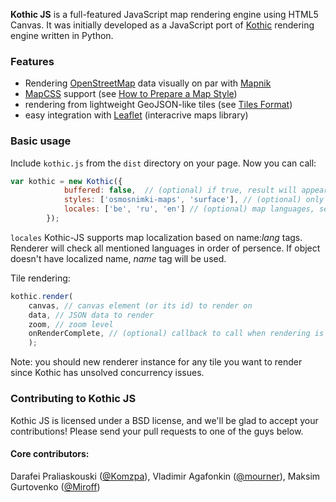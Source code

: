 **Kothic JS** is a full-featured JavaScript map rendering engine using HTML5 Canvas. 
It was initially developed as a JavaScript port of [Kothic](http://wiki.openstreetmap.org/wiki/Kothic) rendering engine written in Python.

### Features

 * Rendering [OpenStreetMap](http://openstreetmap.org) data visually on par with [Mapnik](http://mapnik.org)
 * [MapCSS](http://wiki.openstreetmap.org/wiki/MapCSS/0.2) support (see [How to Prepare a Map Style](https://github.com/kothic/kothic-js/wiki/How-to-prepare-map-style))
 * rendering from lightweight GeoJSON-like tiles (see [Tiles Format](https://github.com/kothic/kothic-js/wiki/Tiles-format))
 * easy integration with [Leaflet](http://leaflet.cloudmade.com) (interacrive maps library)

### Basic usage

Include `kothic.js` from the `dist` directory on your page. Now you can call:

```javascript
var kothic = new Kothic({
            buffered: false,  // (optional) if true, result will appear only after all layers are rendered
            styles: ['osmosnimki-maps', 'surface'], // (optional) only specified styles will be rendered, if any
            locales: ['be', 'ru', 'en'] // (optional) map languages, see below
        });
```

`locales` Kothic-JS supports map localization based on name:*lang* tags. Renderer will check all mentioned languages in order of persence.  If object doesn't have localized name, *name* tag will be used. 

Tile rendering:

```javascript
kothic.render(
	canvas, // canvas element (or its id) to render on
	data, // JSON data to render
	zoom, // zoom level
	onRenderComplete, // (optional) callback to call when rendering is done
	);
```

Note: you should new renderer instance for any tile you want to render since Kothic has unsolved concurrency issues. 

### Contributing to Kothic JS

Kothic JS is licensed under a BSD license, and we'll be glad to accept your contributions! Please send your pull requests to one of the guys below.

#### Core contributors:

Darafei Praliaskouski ([@Komzpa](https://github.com/Komzpa)), Vladimir Agafonkin ([@mourner](https://github.com/mourner)), Maksim Gurtovenko ([@Miroff](https://github.com/Miroff))
